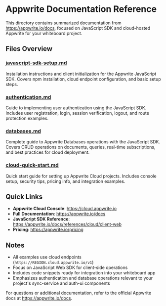 # Appwrite Documentation Reference

This directory contains summarized documentation from https://appwrite.io/docs, focused on JavaScript SDK and cloud-hosted Appwrite for your whiteboard project.

## Files Overview

### [javascript-sdk-setup.md](javascript-sdk-setup.md)
Installation instructions and client initialization for the Appwrite JavaScript SDK. Covers npm installation, cloud endpoint configuration, and basic setup steps.

### [authentication.md](authentication.md)
Guide to implementing user authentication using the JavaScript SDK. Includes user registration, login, session verification, logout, and route protection examples.

### [databases.md](databases.md)
Complete guide to Appwrite Databases operations with the JavaScript SDK. Covers CRUD operations on documents, queries, real-time subscriptions, and best practices for cloud deployment.

### [cloud-quick-start.md](cloud-quick-start.md)
Quick start guide for setting up Appwrite Cloud projects. Includes console setup, security tips, pricing info, and integration examples.

## Quick Links

- **Appwrite Cloud Console**: https://cloud.appwrite.io
- **Full Documentation**: https://appwrite.io/docs
- **JavaScript SDK Reference**: https://appwrite.io/docs/references/cloud/client-web
- **Pricing**: https://appwrite.io/pricing

## Notes

- All examples use cloud endpoints (`https://REGION.cloud.appwrite.io/v1`)
- Focus on JavaScript Web SDK for client-side operations
- Includes code snippets ready for integration into your whiteboard app
- Emphasizes authentication and database operations relevant to your project's sync-service and auth-ui components

For questions or additional documentation, refer to the official Appwrite docs at https://appwrite.io/docs.
